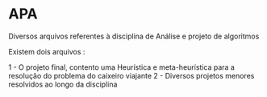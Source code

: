 # APA

Diversos arquivos referentes à disciplina de Análise e projeto de algoritmos

Existem dois arquivos :

1 - O projeto final, contento uma Heurística e meta-heurística para a resolução do problema do caixeiro viajante
2 - Diversos projetos menores resolvidos ao longo da disciplina
